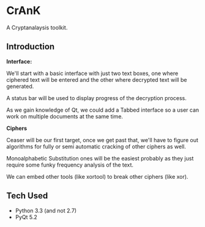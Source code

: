 # CrAnK

A Cryptanalaysis toolkit.

## Introduction

**Interface:**

We'll start with a basic interface with just two text boxes, one where ciphered text will be entered and the other where decrypted text will be generated.

A status bar will be used to display progress of the decryption process.

As we gain knowledge of Qt, we could add a Tabbed interface so a user can work on multiple documents at the same time.

**Ciphers**

Ceaser will be our first target, once we get past that, we'll have to figure out algorithms for fully or semi automatic cracking of other ciphers as well.

Monoalphabetic Substitution ones will be the easiest probably as they just require some funky frequency analysis of the text.

We can embed other tools (like xortool) to break other ciphers (like xor).

## Tech Used

* Python 3.3 (and not 2.7)
* PyQt 5.2
